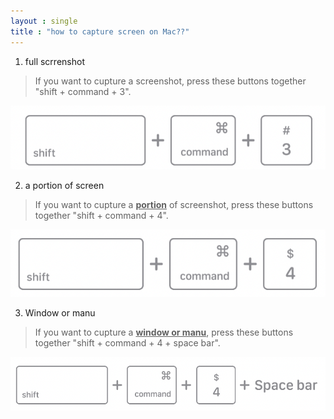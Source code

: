 ```yaml
---
layout : single
title : "how to capture screen on Mac??"
---
```


1. full scrrenshot

> If you want to cupture a screenshot, press these buttons together "shift + command + 3".

![](2022-10-06-16-36-26.png)
    
2. a portion of screen
> If you want to cupture a <u>**portion**</u> of screenshot, press these buttons together "shift + command + 4".

![](2022-10-06-16-42-48.png)

3. Window or manu
> If you want to cupture a <u>**window or manu**</u>, press these buttons together "shift + command + 4 + space bar".

![](2022-10-06-16-44-33.png)

